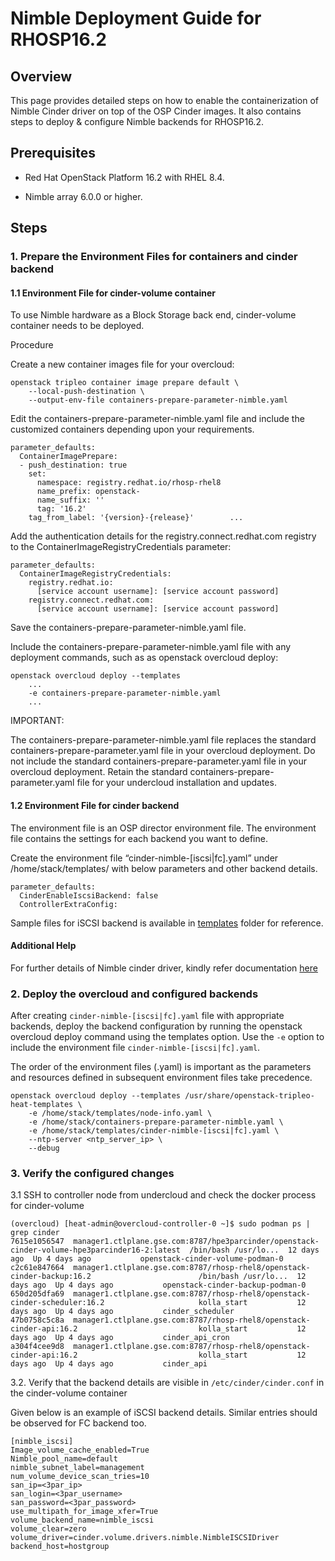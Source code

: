 # Nimble Deployment Guide for RHOSP16.2

## Overview

This page provides detailed steps on how to enable the containerization of Nimble Cinder driver on top of the OSP Cinder images.
It also contains steps to deploy & configure Nimble backends for RHOSP16.2.

## Prerequisites

* Red Hat OpenStack Platform 16.2 with RHEL 8.4.

* Nimble array 6.0.0 or higher.

## Steps

### 1.	Prepare the Environment Files for containers and cinder backend

#### 1.1 Environment File for cinder-volume container

To use Nimble hardware as a Block Storage back end, cinder-volume container needs to be deployed.

Procedure

Create a new container images file for your overcloud:

```
openstack tripleo container image prepare default \
    --local-push-destination \
    --output-env-file containers-prepare-parameter-nimble.yaml
```

Edit the containers-prepare-parameter-nimble.yaml file and include the customized containers depending upon your requirements.

```
parameter_defaults:
  ContainerImagePrepare:
  - push_destination: true
    set:
      namespace: registry.redhat.io/rhosp-rhel8
      name_prefix: openstack-
      name_suffix: ''
      tag: '16.2'
    tag_from_label: '{version}-{release}'        ...
```

Add the authentication details for the registry.connect.redhat.com registry to the ContainerImageRegistryCredentials parameter:

```
parameter_defaults:
  ContainerImageRegistryCredentials:
    registry.redhat.io:
      [service account username]: [service account password]
    registry.connect.redhat.com:
      [service account username]: [service account password]
```

Save the containers-prepare-parameter-nimble.yaml file.

Include the containers-prepare-parameter-nimble.yaml file with any deployment commands, such as as openstack overcloud deploy:

```
openstack overcloud deploy --templates
    ...
    -e containers-prepare-parameter-nimble.yaml
    ...
```

IMPORTANT:

The containers-prepare-parameter-nimble.yaml file replaces the standard containers-prepare-parameter.yaml file in your overcloud deployment. Do not include the standard containers-prepare-parameter.yaml file in your overcloud deployment. Retain the standard containers-prepare-parameter.yaml file for your undercloud installation and updates.



#### 1.2 Environment File for cinder backend

The environment file is an OSP director environment file. The environment file contains the settings for each backend you want to define.

Create the environment file “cinder-nimble-[iscsi|fc].yaml” under /home/stack/templates/ with below parameters and other backend details.

```
parameter_defaults:
  CinderEnableIscsiBackend: false
  ControllerExtraConfig:
```

Sample files for iSCSI backend is available in [templates](https://github.com/hpe-storage/hpe-nimble-cinder-rhosp16.2/blob/master/templates) folder for reference.

#### Additional Help

For further details of Nimble cinder driver, kindly refer documentation [here](https://docs.openstack.org/cinder/latest/configuration/block-storage/drivers/nimble-volume-driver.html)


### 2.	Deploy the overcloud and configured backends

After creating ```cinder-nimble-[iscsi|fc].yaml``` file with appropriate backends, deploy the backend configuration by running the openstack overcloud deploy command using the templates option.
Use the ```-e``` option to include the environment file ```cinder-nimble-[iscsi|fc].yaml```.

The order of the environment files (.yaml) is important as the parameters and resources defined in subsequent environment files take precedence.

```
openstack overcloud deploy --templates /usr/share/openstack-tripleo-heat-templates \
    -e /home/stack/templates/node-info.yaml \
    -e /home/stack/containers-prepare-parameter-nimble.yaml \
    -e /home/stack/templates/cinder-nimble-[iscsi|fc].yaml \
    --ntp-server <ntp_server_ip> \
    --debug
```

### 3.	Verify the configured changes

3.1	SSH to controller node from undercloud and check the docker process for cinder-volume
```
(overcloud) [heat-admin@overcloud-controller-0 ~]$ sudo podman ps | grep cinder
7615e1056547  manager1.ctlplane.gse.com:8787/hpe3parcinder/openstack-cinder-volume-hpe3parcinder16-2:latest  /bin/bash /usr/lo...  12 days ago  Up 4 days ago           openstack-cinder-volume-podman-0
c2c61e847664  manager1.ctlplane.gse.com:8787/rhosp-rhel8/openstack-cinder-backup:16.2                        /bin/bash /usr/lo...  12 days ago  Up 4 days ago           openstack-cinder-backup-podman-0
650d205dfa69  manager1.ctlplane.gse.com:8787/rhosp-rhel8/openstack-cinder-scheduler:16.2                     kolla_start           12 days ago  Up 4 days ago           cinder_scheduler
47b0758c5c8a  manager1.ctlplane.gse.com:8787/rhosp-rhel8/openstack-cinder-api:16.2                           kolla_start           12 days ago  Up 4 days ago           cinder_api_cron
a304f4cee9d8  manager1.ctlplane.gse.com:8787/rhosp-rhel8/openstack-cinder-api:16.2                           kolla_start           12 days ago  Up 4 days ago           cinder_api
```

3.2.	Verify that the backend details are visible in ```/etc/cinder/cinder.conf``` in the cinder-volume container

Given below is an example of iSCSI backend details. Similar entries should be observed for FC backend too.

```
[nimble_iscsi]
Image_volume_cache_enabled=True
Nimble_pool_name=default
nimble_subnet_label=management
num_volume_device_scan_tries=10
san_ip=<3par_ip>
san_login=<3par_username>
san_password=<3par_password>
use_multipath_for_image_xfer=True
volume_backend_name=nimble_iscsi
volume_clear=zero
volume_driver=cinder.volume.drivers.nimble.NimbleISCSIDriver
backend_host=hostgroup
```

